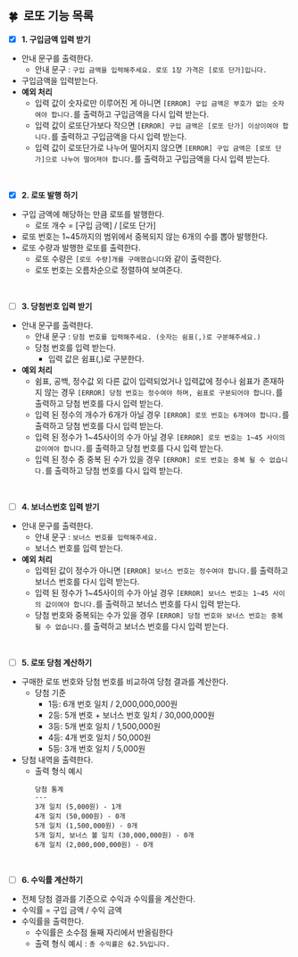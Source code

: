 
## 🍀&nbsp; 로또 기능 목록

- [X] **1. 구입금액 입력 받기**
- 안내 문구를 출력한다.
  -  안내 문구 : `구입 금액을 입력해주세요. 로또 1장 가격은 [로또 단가]입니다.`
- 구입금액을 입력받는다.
- **예외 처리**
  - 입력 값이 숫자로만 이루어진 게 아니면 `[ERROR] 구입 금액은 부호가 없는 숫자여야 합니다.`를 출력하고 구입금액을 다시 입력 받는다.
  - 입력 값이 로또단가보다 작으면 `[ERROR] 구입 금액은 [로또 단가] 이상이여야 합니다.`를 출력하고 구입금액을 다시 입력 받는다.
  - 입력 값이 로또단가로 나누어 떨어지지 않으면 `[ERROR] 구입 금액은 [로또 단가]으로 나누어 떨어져야 합니다.`를 출력하고 구입금액을 다시 입력 받는다.
 
<br>

- [X] **2. 로또 발행 하기**
- 구입 금액에 해당하는 만큼 로또를 발행한다.
  - 로또 개수 = [구입 금액] / [로또 단가]
- 로또 번호는 1~45까지의 범위에서 중복되지 않는 6개의 수를 뽑아 발행한다.
- 로또 수량과 발행한 로또를 출력한다.
  - 로또 수량은 `[로또 수량]개를 구매했습니다`와 같이 출력한다. 
  - 로또 번호는 오름차순으로 정렬하여 보여준다.  

<br>

- [ ] **3. 당첨번호 입력 받기**
- 안내 문구를 출력한다.
  -  안내 문구 : `당첨 번호를 입력해주세요. (숫자는 쉼표(,)로 구분해주세요.)`
  - 당첨 번호를 입력 받는다.
    - 입력 값은 쉼표(,)로 구분한다.
- **예외 처리**
  - 쉼표, 공백, 정수값 외 다른 값이 입력되었거나 입력값에 정수나 쉼표가 존재하지 않는 경우 `[ERROR] 당첨 번호는 정수여야 하며, 쉼표로 구분되어야 합니다.`를 출력하고 당첨 번호를 다시 입력 받는다.
  - 입력 된 정수의 개수가 6개가 아닐 경우 `[ERROR] 로또 번호는 6개여야 합니다.`를 출력하고 당첨 번호를 다시 입력 받는다.
  - 입력 된 정수가 1~45사이의 수가 아닐 경우 `[ERROR] 로또 번호는 1~45 사이의 값이여야 합니다.`를 출력하고 당첨 번호를 다시 입력 받는다.
  - 입력 된 정수 중 중복 된 수가 있을 경우 `[ERROR] 로또 번호는 중복 될 수 없습니다.`를 출력하고 당첨 번호를 다시 입력 받는다.

<br>

- [ ] **4. 보너스번호 입력 받기**
- 안내 문구를 출력한다.
  -  안내 문구 : `보너스 번호를 입력해주세요.`
  - 보너스 번호를 입력 받는다.
- **예외 처리**
  - 입력된 값이 정수가 아니면 `[ERROR] 보너스 번호는 정수여야 합니다.`를 출력하고 보너스 번호를 다시 입력 받는다.
  - 입력 된 정수가 1~45사이의 수가 아닐 경우 `[ERROR] 보너스 번호는 1~45 사이의 값이여야 합니다.`를 출력하고 보너스 번호를 다시 입력 받는다.
  - 당첨 번호와 중복되는 수가 있을 경우 `[ERROR] 당첨 번호와 보너스 번호는 중복 될 수 없습니다.`를 출력하고 보너스 번호를 다시 입력 받는다.

<br>

- [ ] **5. 로또 당첨 계산하기**
- 구매한 로또 번호와 당첨 번호를 비교하여 당첨 결과를 계산한다.
  - 당첨 기준
    - 1등: 6개 번호 일치 / 2,000,000,000원
    - 2등: 5개 번호 + 보너스 번호 일치 / 30,000,000원
    - 3등: 5개 번호 일치 / 1,500,000원
    - 4등: 4개 번호 일치 / 50,000원
    - 5등: 3개 번호 일치 / 5,000원
- 당첨 내역을 출력한다.
  - 출력 형식 예시
    ```
    당첨 통계
    ---
    3개 일치 (5,000원) - 1개
    4개 일치 (50,000원) - 0개
    5개 일치 (1,500,000원) - 0개
    5개 일치, 보너스 볼 일치 (30,000,000원) - 0개
    6개 일치 (2,000,000,000원) - 0개
    ```

<br>

- [ ] **6. 수익률 계산하기**
- 전체 당첨 결과를 기준으로 수익과 수익률을 계산한다.
- 수익률 = 구입 금액 / 수익 금액
- 수익률을 출력한다.
  - 수익률은 소수점 둘째 자리에서 반올림한다
  - 출력 형식 예시 : `총 수익률은 62.5%입니다.`